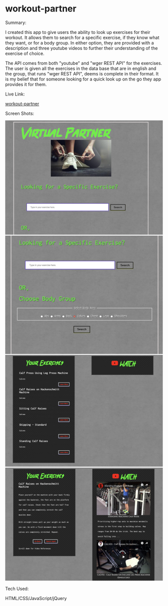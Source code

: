 # workout-partner
 
 Summary:

 I created this app to give users the ability to look up exercises for their workout. It allows them to search for a specific exercise, if they know what they want, or for a body group.  In either option, they are provided with a description and three youtube videos to further their understanding of the exercise of choice. 
 
 The API comes from both "youtube" and "wger REST API" for the exercises. The user is given all the exercises in the data base that are in english and the group, that runs "wger REST API", deems is complete in their format. It is my belief that for someone looking for a quick look up on the go they app provides it for them.

 Live Link:

 [workout-partner](https://thorn086.github.io/workout-partner/) 

 Screen Shots:

 ![StartPage](images/StartScreen.png)
 ![SearchChoices](images/SearchChoices.png)
 ![Description](images/Description.png)
 ![FinalResult](images/FinalResults.png)


 Tech Used:

 HTML/CSS/JavaScript/jQuery
